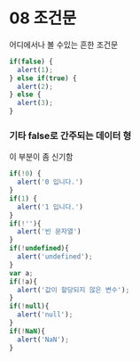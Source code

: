 # 08 조건문
어디에서나 볼 수있는 흔한 조건문
```javascript
if(false) {
  alert(1);
} else if(true) {
  alert(2);
} else {
  alert(3);
}
```

### 기타 false로 간주되는 데이터 형
이 부분이 좀 신기함
```javascript
if(!0) {
  alert('0 입니다.')
}
if(1) {
  alert('1 입니다.')
}
if(!''){
  alert('빈 문자열')
}
if(!undefined){
  alert('undefined');
}
var a;
if(!a){
  alert('값이 할당되지 않은 변수');
}
if(!null){
  alert('null');
}
if(!NaN){
  alert('NaN');
}
```
